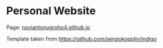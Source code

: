 # Personal Website

Page: [noviantonugroho4.github.io](https://noviantonugroho4.github.io/)

Template taken from https://github.com/sergiokopplin/indigo
